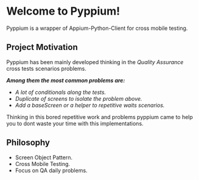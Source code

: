 # Welcome to Pyppium!

Pyppium is a wrapper of Appium-Python-Client for cross mobile testing.

## Project Motivation

Pyppium has been mainly developed thinking in the *Quality Assurance* cross tests scenarios problems. 

***Among them the most common problems are:***

- *A lot of conditionals along the tests.*
- *Duplicate of screens to isolate the problem above.*
- *Add a baseScreen or a helper to repetitive waits scenarios.*


Thinking in this bored repetitive work and problems pyppium came to help you to dont waste your time with this implementations.

## Philosophy

 - Screen Object Pattern.
 - Cross Mobile Testing.
 - Focus on QA daily problems.
    